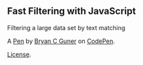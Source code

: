 Fast Filtering with JavaScript
------------------------------
Filtering a large data set by text matching

A [Pen](https://codepen.io/bgoonz/pen/zYEmNzJ) by [Bryan C Guner](https://codepen.io/bgoonz) on [CodePen](https://codepen.io).

[License](https://codepen.io/bgoonz/pen/zYEmNzJ/license).